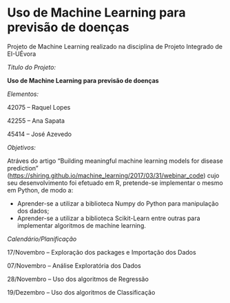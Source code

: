 # Uso de Machine Learning para previsão de doenças
Projeto de Machine Learning realizado na disciplina de Projeto Integrado de EI-UÉvora

*Titulo do Projeto:*

**Uso de Machine Learning para previsão de doenças**


*Elementos:*

42075 – Raquel Lopes

42255 – Ana Sapata

45414 – José Azevedo


*Objetivos:*

Atráves do artigo “Building meaningful machine learning models for disease prediction” (https://shiring.github.io/machine_learning/2017/03/31/webinar_code) cujo seu desenvolvimento foi efetuado em R, pretende-se implementar o mesmo em Python, de modo a:
* Aprender-se a utilizar a biblioteca Numpy do Python para manipulação dos dados;
* Aprender-se a utilizar a biblioteca Scikit-Learn entre outras para implementar algoritmos de machine learning.


*Calendário/Planificação*

17/Novembro – Exploração dos packages e Importação dos Dados

07/Novembro – Análise Exploratória dos Dados

28/Novembro – Uso dos algoritmos de Regressão

19/Dezembro – Uso dos algoritmos de Classificação